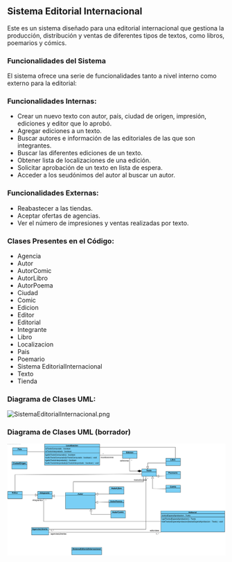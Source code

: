 ## Sistema Editorial Internacional
Este es un sistema diseñado para una editorial internacional que gestiona la producción, distribución y ventas de diferentes tipos de textos, como libros, poemarios y cómics.

### Funcionalidades del Sistema
El sistema ofrece una serie de funcionalidades tanto a nivel interno como externo para la editorial:

### Funcionalidades Internas:
* Crear un nuevo texto con autor, país, ciudad de origen, impresión, ediciones y editor que lo aprobó.
* Agregar ediciones a un texto.
* Buscar autores e información de las editoriales de las que son integrantes.
* Buscar las diferentes ediciones de un texto.
* Obtener lista de localizaciones de una edición.
* Solicitar aprobación de un texto en lista de espera.
* Acceder a los seudónimos del autor al buscar un autor.
### Funcionalidades Externas:
* Reabastecer a las tiendas.
* Aceptar ofertas de agencias.
* Ver el número de impresiones y ventas realizadas por texto.
### Clases Presentes en el Código:
* Agencia
* Autor
* AutorComic
* AutorLibro
* AutorPoema
* Ciudad
* Comic
* Edicion
* Editor
* Editorial
* Integrante
* Libro
* Localizacion
* Pais
* Poemario
* Sistema EditorialInternacional
* Texto
* Tienda

### Diagrama de Clases UML:
![SistemaEditorialInternacional.png](SistemaEditorialInternacional.png)

### Diagrama de Clases UML (borrador)
![SistemaEditorialInternacionalBorrador.png](SistemaEditorialInternacionalBorrador.png)